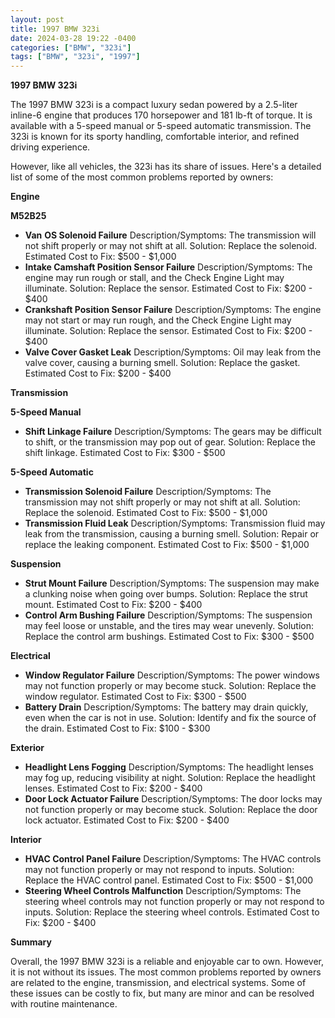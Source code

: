 ```yaml
---
layout: post
title: 1997 BMW 323i
date: 2024-03-28 19:22 -0400
categories: ["BMW", "323i"]
tags: ["BMW", "323i", "1997"]
---
```

**1997 BMW 323i**

The 1997 BMW 323i is a compact luxury sedan powered by a 2.5-liter inline-6 engine that produces 170 horsepower and 181 lb-ft of torque. It is available with a 5-speed manual or 5-speed automatic transmission. The 323i is known for its sporty handling, comfortable interior, and refined driving experience.

However, like all vehicles, the 323i has its share of issues. Here's a detailed list of some of the most common problems reported by owners:

**Engine**

**M52B25**

* **Van** **OS Solenoid Failure**
Description/Symptoms: The transmission will not shift properly or may not shift at all.
Solution: Replace the solenoid.
Estimated Cost to Fix: $500 - $1,000
* **Intake Camshaft Position Sensor Failure**
Description/Symptoms: The engine may run rough or stall, and the Check Engine Light may illuminate.
Solution: Replace the sensor.
Estimated Cost to Fix: $200 - $400
* **Crankshaft Position Sensor Failure**
Description/Symptoms: The engine may not start or may run rough, and the Check Engine Light may illuminate.
Solution: Replace the sensor.
Estimated Cost to Fix: $200 - $400
* **Valve Cover Gasket Leak**
Description/Symptoms: Oil may leak from the valve cover, causing a burning smell.
Solution: Replace the gasket.
Estimated Cost to Fix: $200 - $400

**Transmission**

**5-Speed Manual**

* **Shift Linkage Failure**
Description/Symptoms: The gears may be difficult to shift, or the transmission may pop out of gear.
Solution: Replace the shift linkage.
Estimated Cost to Fix: $300 - $500

**5-Speed Automatic**

* **Transmission Solenoid Failure**
Description/Symptoms: The transmission may not shift properly or may not shift at all.
Solution: Replace the solenoid.
Estimated Cost to Fix: $500 - $1,000
* **Transmission Fluid Leak**
Description/Symptoms: Transmission fluid may leak from the transmission, causing a burning smell.
Solution: Repair or replace the leaking component.
Estimated Cost to Fix: $500 - $1,000

**Suspension**

* **Strut Mount Failure**
Description/Symptoms: The suspension may make a clunking noise when going over bumps.
Solution: Replace the strut mount.
Estimated Cost to Fix: $200 - $400
* **Control Arm Bushing Failure**
Description/Symptoms: The suspension may feel loose or unstable, and the tires may wear unevenly.
Solution: Replace the control arm bushings.
Estimated Cost to Fix: $300 - $500

**Electrical**

* **Window Regulator Failure**
Description/Symptoms: The power windows may not function properly or may become stuck.
Solution: Replace the window regulator.
Estimated Cost to Fix: $300 - $500
* **Battery Drain**
Description/Symptoms: The battery may drain quickly, even when the car is not in use.
Solution: Identify and fix the source of the drain.
Estimated Cost to Fix: $100 - $300

**Exterior**

* **Headlight Lens Fogging**
Description/Symptoms: The headlight lenses may fog up, reducing visibility at night.
Solution: Replace the headlight lenses.
Estimated Cost to Fix: $200 - $400
* **Door Lock Actuator Failure**
Description/Symptoms: The door locks may not function properly or may become stuck.
Solution: Replace the door lock actuator.
Estimated Cost to Fix: $200 - $400

**Interior**

* **HVAC Control Panel Failure**
Description/Symptoms: The HVAC controls may not function properly or may not respond to inputs.
Solution: Replace the HVAC control panel.
Estimated Cost to Fix: $500 - $1,000
* **Steering Wheel Controls Malfunction**
Description/Symptoms: The steering wheel controls may not function properly or may not respond to inputs.
Solution: Replace the steering wheel controls.
Estimated Cost to Fix: $200 - $400

**Summary**

Overall, the 1997 BMW 323i is a reliable and enjoyable car to own. However, it is not without its issues. The most common problems reported by owners are related to the engine, transmission, and electrical systems. Some of these issues can be costly to fix, but many are minor and can be resolved with routine maintenance.

